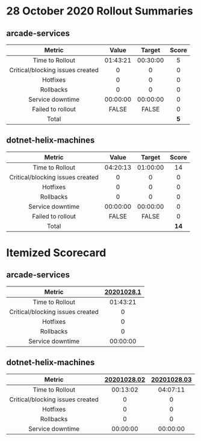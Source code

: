 # 28 October 2020 Rollout Summaries

## arcade-services

|              Metric              |   Value  |  Target  |   Score   |
|:--------------------------------:|:--------:|:--------:|:---------:|
| Time to Rollout                  | 01:43:21 | 00:30:00 |     5     |
| Critical/blocking issues created |     0    |    0     |     0     |
| Hotfixes                         |     0    |    0     |     0     |
| Rollbacks                        |     0    |    0     |     0     |
| Service downtime                 | 00:00:00 | 00:00:00 |     0     |
| Failed to rollout                |   FALSE  |   FALSE  |     0     |
| Total                            |          |          |   **5**   |


## dotnet-helix-machines

|              Metric              |   Value  |  Target  |   Score   |
|:--------------------------------:|:--------:|:--------:|:---------:|
| Time to Rollout                  | 04:20:13 | 01:00:00 |     14     |
| Critical/blocking issues created |     0    |    0     |     0     |
| Hotfixes                         |     0    |    0     |     0     |
| Rollbacks                        |     0    |    0     |     0     |
| Service downtime                 | 00:00:00 | 00:00:00 |     0     |
| Failed to rollout                |   FALSE  |   FALSE  |     0     |
| Total                            |          |          |   **14**   |


# Itemized Scorecard

## arcade-services

| Metric | [20201028.1](https://dev.azure.com/dnceng/7ea9116e-9fac-403d-b258-b31fcf1bb293/_build/results?buildId=869120) |
|:-----:|:-----:|
| Time to Rollout | 01:43:21 |
| Critical/blocking issues created | 0 |
| Hotfixes | 0 |
| Rollbacks | 0 |
| Service downtime | 00:00:00 |


## dotnet-helix-machines

| Metric | [20201028.02](https://dev.azure.com/dnceng/7ea9116e-9fac-403d-b258-b31fcf1bb293/_build/results?buildId=868967) | [20201028.03](https://dev.azure.com/dnceng/7ea9116e-9fac-403d-b258-b31fcf1bb293/_build/results?buildId=868993) |
|:-----:|:-----:|:-----:|
| Time to Rollout | 00:13:02 | 04:07:11 |
| Critical/blocking issues created | 0 | 0 |
| Hotfixes | 0 | 0 |
| Rollbacks | 0 | 0 |
| Service downtime | 00:00:00 | 00:00:00 |

